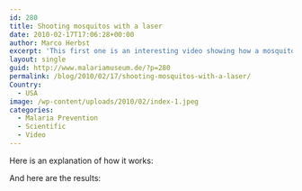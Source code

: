 ```yaml
---
id: 280
title: Shooting mosquitos with a laser
date: 2010-02-17T17:06:28+00:00
author: Marco Herbst
excerpt: 'This first one is an interesting video showing how a mosquito is killed with the aid of laser. The second video shows the effects of the laser on the mosquito, the high quality images clearly show how the mosquito gets burned. '
layout: single
guid: http://www.malariamuseum.de/?p=280
permalink: /blog/2010/02/17/shooting-mosquitos-with-a-laser/
Country:
  - USA
image: /wp-content/uploads/2010/02/index-1.jpeg
categories:
  - Malaria Prevention
  - Scientific
  - Video
---
```

Here is an explanation of how it works:



And here are the results: